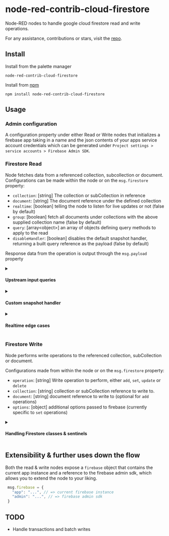 # node-red-contrib-cloud-firestore

Node-RED nodes to handle google cloud firestore read and write operations.

For any assistance, contributions or stars, visit the [repo](https://github.com/sichangi/node-red-contrib-cloud-firestore). 

## Install
Install from the palette manager
```
node-red-contrib-cloud-firestore
```

Install from [npm](https://www.npmjs.com/package/node-red-contrib-cloud-firestore)
```
npm install node-red-contrib-cloud-firestore
```

## Usage

### Admin configuration

A configuration property under either Read or Write nodes that
initializes a firebase app taking in a name and the json contents of
your apps service account credentials which can be generated under
``Project settings > service accounts > Firebase Admin SDK``.

### Firestore Read

Node fetches data from a referenced collection, subcollection or document.
Configurations can be made within the node or on the ``msg.firestore`` property:
- ``collection``: [string] The collection or subCollection in reference
- ``document``: [string] The document reference under the defined collection
- ``realtime``: [boolean] telling the node to listen for live updates or not (false by default)
- ``group``: [boolean] fetch all documents under collections with the above supplied collection name (false by default)
- ``query``: [array&lt;object&gt;] an array of objects defining query methods to apply to the read
- ``disableHandler``: [boolean] disables the default snapshot handler, returning a built query reference as the payload (false by default)

Response data from the operation is output through the ``msg.payload`` property

<details>
  <summary><h4>Upstream input queries</h4></summary>
  
  To perform dynamic queries with the read node through input, you need to supply an array of objects on the ``msg.firestore.query`` property in the order they will be chained
  with the query method as the only property and it's value being an array of arguments, or a single string value as show below.
  
  ```json5
  {
      query : [
          {where: ["state", "==", "CA"]},
          {where: ["population", "<", 1000000]}
      ]
  }
  
  // => reference.where("state", "==", "CA").where("population", "<", 1000000)
  ```
  
  ```json5
  {
      query : [
          {orderBy: "name"},
          {limit: 2}
      ]
  }
  
  // => reference.orderBy("name").limit(2)
  ```
  
  ```json5
  {
      query : [
          {where: ["population", ">", 100000]},
          {orderBy: ["population", "asc"]},
          {limit: 2}
      ]
  }
  
  // => reference.where("population", ">", 100000).orderBy("population", "asc").limit(2)
  ```
  
  ```json5
  {
      query : [
          {orderBy: "population"},
          {startAt: 100000},
          {endAt: 1000000}
      ]
  }
  
  // => reference.orderBy("population").startAt(100000).endAt(1000000)
  ```
</details>

<details>
  <summary><h4>Custom snapshot handler</h4></summary>

  You can also write your own snapshot handler under the expert zone accordion. The editor is similar to the core function node & but supports
  the following global objects: ``config`` (the nodes settings), ``snap`` ([query snapshot](https://firebase.google.com/docs/reference/js/firebase.firestore.QuerySnapshot)), ``util``(nodejs), ``msg``, ``context``, ``RED.util`` & ``console``.
  The ``Promise``, ``Buffer`` and ``Date`` objects are also supported.
  
  > The ``snap`` object contains the resulting [query snapshot](https://firebase.google.com/docs/reference/js/firebase.firestore.QuerySnapshot).
  
  Do remember that what you ``return`` will then be sent as the output payload.
  The following example returns an array of objects, while logging to the cmd console
  ```js
  const docs = [];
  
  snap.docChanges().forEach(change => {
    docs.push(change.doc.data());
    if (change.type === 'added') {
      console.log('Added: ', change.doc.data());
    }
    if (change.type === 'modified') {
      console.log('Modified: ', change.doc.data());
    }
    if (change.type === 'removed') {
      console.log('Removed: ', change.doc.data());
    }
  });
  
  return docs;
  ```
  
  Additionally, you can also save your snippets into the snippet library by giving it a file name and clicking the ``Save to Library`` button

</details>

<details>
  <summary><h4>Realtime edge cases</h4></summary>
  
  If you intend on passing in dynamic configurations from an upstream node while still having realtime enabled, 
  the node will not have your upstream values recorded during the next restart. This could result in some unexpected
  outcomes.
  
  A way around this would be for the node to store your most recent settings from the interface / upstream nodes
  into node-red's provided [storage mechanism](https://nodered.org/docs/user-guide/context).
  
  To enable this workaround in the node, you'll have to change you're instances default storage module from ``memory``
  to ``localfilesystem`` in your ``settings.js`` file. Read more on this [here](https://nodered.org/docs/api/context/store/localfilesystem)
</details>
 
### Firestore Write

Node performs write operations to the referenced collection, subCollection or document.

Configurations made from within the node or on the ``msg.firestore`` property:
- ``operation``: [string] Write operation to perform, either ``add``, ``set``, ``update`` or ``delete``
- ``collection``: [string] collection or subCollection reference to write to.
- ``document``: [string] document reference to write to (optional for ``add`` operations)
- ``options``: [object] additional options passed to firebase (currently
  specific to ``set`` operations)

<details>
  <summary><h4>Handling Firestore classes & sentinels</h4></summary>
    
  Due to the nature of Cloud firestores implementation, some actions need special handling.
  
  **Arrays**
  
  To perform [array updates](https://firebase.google.com/docs/firestore/manage-data/add-data#update_elements_in_an_array), you'll
  need to wrap your elements in an object with the ``_arrayUnion`` or ``_arrayRemove`` property to add or remove elements respectively within an array
  ```js
  msg.payload = {
      animals: {
          _arrayUnion: 'goats'
      },
      farmers: {
          _arrayRemove: {name: "John Doe"}
      }
  }
  ```
  becomes:
  ```js
  msg.payload = {
      animals: firestore.FieldValue.arrayUnion("goats"),
      farmers: firestore.FieldValue.arrayRemove({name: "John Doe"})
  }
  ```
  
  **GeoPoints**
  
  Objects within the payload received by the Write Node containing a ``_lat`` and ``_lng`` property will be replaced with the appropriate [GeoPoint](https://firebase.google.com/docs/reference/admin/node/admin.firestore.GeoPoint) class
  
  ```js
  msg.payload = {
     farm:{
         location: {
              _lat: -1.232134,
              _lng: 36.123131
         },
         fence: [
              {_lat: -1.433434, _lng: 35.123324},
              {_lat: -1.673214, _lng: 36.126541},
              {_lat: -1.334124, _lng: 34.342131}
         ]
    }
  }
  ```
  becomes:
  ```js
  msg.payload = {
      farm: {
          location: new firestore.GeoPoint(-1.232134, 36.123131),
          fence: [
              new firestore.GeoPoint(-1.433434, 35.123324),
              new firestore.GeoPoint(-1.673214, 36.126541),
              new firestore.GeoPoint(-1.334124, 34.342131)
          ]
      }
  }
  ```
  
  **Server Timestamp**
  
  Properties with the ``_serverTimestamp`` string value will be replace with the appropriate [serverTimestamp](https://firebase.google.com/docs/reference/admin/node/admin.firestore.FieldValue#.serverTimestamp) sentinel
  
  ```js
  msg.payload = {
      time: '_serverTimestamp'
  }
  ```
  
  becomes:
  ```js
  msg.payload = {
      time: firestore.FieldValue.serverTimestamp()
  }
  ```
  
  **Delete**
  
  Properties with the ``_delete`` string value will be replaced with the appropriate [delete](https://firebase.google.com/docs/reference/admin/node/admin.firestore.FieldValue#.delete) sentinel
  
  ```js
  msg.payload = {
      unwantedField: '_delete'
  }
  ```
  
  becomes:
  ```js
  msg.payload = {
      unwantedField: firestore.FieldValue.delete()
  }
  ```

</details>

## Extensibility & further uses down the flow

Both the read & write nodes expose a ``firebase`` object that contains the current app instance and a reference 
to the firebase admin sdk, which allows you to extend the node to your liking.

 ```js
  msg.firebase = {
    "app": "...", // => current firebase instance
    "admin": "...", // => firebase admin sdk
  }
 ```

## TODO
- Handle transactions and batch writes
